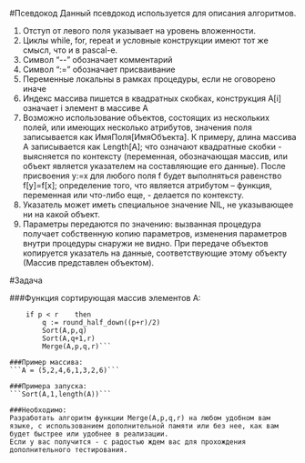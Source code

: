 #Псевдокод
Данный псевдокод используется для описания алгоритмов.

1. Отступ от левого поля указывает на уровень вложенности.
2. Циклы while, for, repeat и условные конструкции имеют тот же смысл, что и в pascal-е.
3. Символ “--” обозначает комментарий
4. Символ “:=” обозначает присваивание
5. Переменные локальны в рамках процедуры, если не оговорено иначе
6. Индекс массива пишется в квадратных скобках, конструкция A[i] означает i элемент в массиве A
7. Возможно использование объектов, состоящих из нескольких полей, или имеющих несколько атрибутов, значения поля записывается как ИмяПоля[ИмяОбъекта].
К примеру, длина массива A записывается как Length[A]; что означают квадратные скобки - выясняется по контексту (переменная, обозначающая массив, или объект является указателем на составляющие его данные). После присвоения y:=x для любого поля f будет выполняться равенство f[y]=f[x]; определение того, что является атрибутом – функция, переменная или что-либо еще, - делается по контексту.
8. Указатель может иметь специальное значение NIL, не указывающее ни на какой объект.
9. Параметры передаются по значению: вызванная процедура получает собственную копию параметров, изменения параметров внутри процедуры снаружи не видно. При передаче объектов копируется указатель на данные, соответствующие этому объекту (Массив представлен объектом).

#Задача

###Функция сортирующая массив элементов A:
```Sort(A,p,r)
    if p < r    then
        q := round_half_down((p+r)/2)
        Sort(A,p,q)
        Sort(A,q+1,r)
        Merge(A,p,q,r)```

###Пример массива:
```A = (5,2,4,6,1,3,2,6)```

###Примера запуска:
```Sort(A,1,length(A))```

###Необходимо:
Разработать алгоритм функции Merge(A,p,q,r) на любом удобном вам языке, с использованием дополнительной памяти или без нее, как вам будет быстрее или удобнее в реализации.
Если у вас получится - с радостью ждем вас для прохождения дополнительного тестирования.
